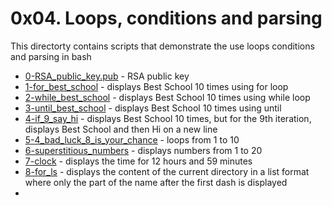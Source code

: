 # 0x04. Loops, conditions and parsing
This directorty contains scripts that demonstrate the use loops conditions and parsing in bash
- [0-RSA_public_key.pub](0-RSA_public_key.pub) - RSA public key
- [1-for_best_school](1-for_best_school) - displays Best School 10 times using for loop
- [2-while_best_school](2-while_best_school) - displays Best School 10 times using while loop
- [3-until_best_school](3-until_best_school) - displays Best School 10 times using until
- [4-if_9_say_hi](4-if_9_say_hi) - displays Best School 10 times, but for the 9th iteration, displays Best School and then Hi on a new line
- [5-4_bad_luck_8_is_your_chance](5-4_bad_luck_8_is_your_chance) - loops from 1 to 10
- [6-superstitious_numbers](6-superstitious_numbers) - displays numbers from 1 to 20
- [7-clock](7-clock) -  displays the time for 12 hours and 59 minutes
- [8-for_ls](8-for_ls) - displays the content of the current directory in a list format where only the part of the name after the first dash is displayed
- 